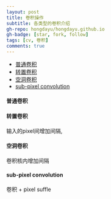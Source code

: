 ```yaml
---
layout: post
title: 卷积操作
subtitle: 各类型的卷积介绍
gh-repo: hongdayu/hongdayu.github.io
gh-badge: [star, fork, follow]
tags: [cv, 卷积]
comments: true
---
```

- [普通卷积](#%e6%99%ae%e9%80%9a%e5%8d%b7%e7%a7%af)
- [转置卷积](#%e8%bd%ac%e7%bd%ae%e5%8d%b7%e7%a7%af)
- [空洞卷积](#%e7%a9%ba%e6%b4%9e%e5%8d%b7%e7%a7%af)
- [sub-pixel convolution](#sub-pixel-convolution)


#### 普通卷积

#### 转置卷积

输入的pixel间增加间隔,

#### 空洞卷积

卷积核内增加间隔

#### sub-pixel convolution

卷积 + pixel suffle